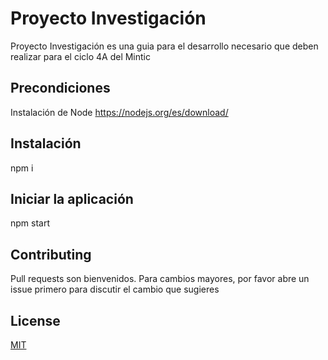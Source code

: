 # Proyecto Investigación

Proyecto Investigación es una guia para el desarrollo necesario que deben realizar para el ciclo 4A del Mintic

## Precondiciones
Instalación de Node https://nodejs.org/es/download/


## Instalación
npm i

## Iniciar la aplicación
npm start 

## Contributing
Pull requests son bienvenidos. Para cambios mayores, por favor abre un issue primero para discutir el cambio que sugieres


## License
[MIT](https://choosealicense.com/licenses/mit/)